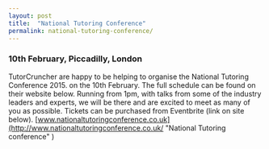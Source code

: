 ```yaml
---
layout: post
title:  "National Tutoring Conference"
permalink: national-tutoring-conference/
---
```

### 10th February, Piccadilly, London

TutorCruncher are happy to be helping to organise the National Tutoring Conference 2015. on the 10th February. 
The full schedule can be found on their website below. Running from 1pm, with talks from some of the industry leaders and experts, 
we will be there and are excited to meet as many of you as possible. Tickets can be purchased from Eventbrite (link on site below). 
[www.nationaltutoringconference.co.uk](http://www.nationaltutoringconference.co.uk/ "National Tutoring conference" )
